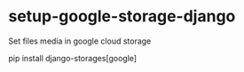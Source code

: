 # setup-google-storage-django
Set files media in google cloud storage


pip install django-storages[google]
